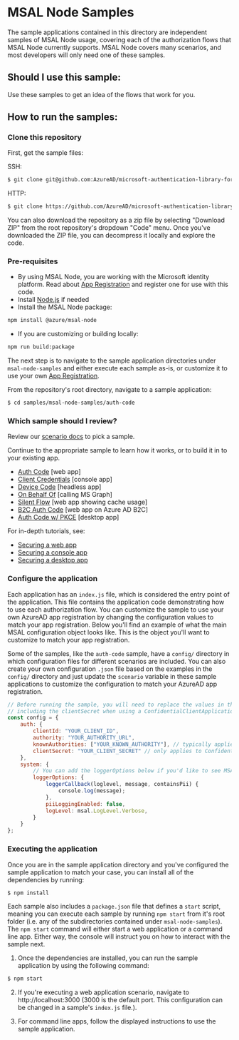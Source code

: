 # MSAL Node Samples

The sample applications contained in this directory are independent samples of MSAL Node usage, covering each of the authorization flows that MSAL Node currently supports. MSAL Node covers many scenarios, and most developers will only need one of these samples.

## Should I use this sample:

Use these samples to get an idea of the flows that work for you.

## How to run the samples:

### Clone this repository

First, get the sample files:

SSH:

```bash
$ git clone git@github.com:AzureAD/microsoft-authentication-library-for-js.git
```

HTTP:

```bash
$ git clone https://github.com/AzureAD/microsoft-authentication-library-for-js.git
```

You can also download the repository as a zip file by selecting "Download ZIP" from the root repository's dropdown "Code" menu. Once you've downloaded the ZIP file, you can decompress it locally and explore the code.

### Pre-requisites
- By using MSAL Node, you are working with the Microsoft identity platform.  Read about [App Registration](https://docs.microsoft.com/graph/auth-register-app-v2) and register one for use with this code.
- Install [Node.js](https://nodejs.org/en/) if needed
- Install the MSAL Node package:  
```bash
npm install @azure/msal-node
```
- If you are customizing or building locally:
```bash
npm run build:package
```

The next step is to navigate to the sample application directories under `msal-node-samples` and either execute each sample as-is, or customize it to use your own [App Registration](https://docs.microsoft.com/graph/auth-register-app-v2).

From the repository's root directory, navigate to a sample application:

```bash
$ cd samples/msal-node-samples/auth-code
```

### Which sample should I review?

Review our [scenario docs](https://docs.microsoft.com/azure/active-directory/develop/authentication-flows-app-scenarios) to pick a sample.

Continue to the appropriate sample to learn how it works, or to build it in to your existing app.

- [Auth Code](auth-code/readme.md) [web app]
- [Client Credentials](client-credentials/readme.md) [console app]
- [Device Code](device-code/readme.md) [headless app]
- [On Behalf Of](on-behalf-of/web-app/readme.md) [calling MS Graph]
- [Silent Flow](silent-flow) [web app showing cache usage]
- [B2C Auth Code](b2c-auth-code/README.md) [web app on Azure AD B2C]
- [Auth Code w/ PKCE](ElectronTestApp/README.md) [desktop app]

For in-depth tutorials, see:

- [Securing a web app](https://docs.microsoft.com/azure/active-directory/develop/tutorial-v2-nodejs-webapp-msal)
- [Securing a console app](https://docs.microsoft.com/azure/active-directory/develop/tutorial-v2-nodejs-console)
- [Securing a desktop app](https://docs.microsoft.com/azure/active-directory/develop/tutorial-v2-nodejs-desktop)

### Configure the application

Each application has an `index.js` file, which is considered the entry point of the application. This file contains the application code demonstrating how to use each authorization flow. You can customize the sample to use your own AzureAD app registration by changing the configuration values to match your app registration. Below you'll find an example of what the main MSAL configuration object looks like. This is the object you'll want to customize to match your app registration.

Some of the samples, like the `auth-code` sample, have a `config/` directory in which configuration files for different scenarios are included. You can also create your own configuration `.json` file based on the examples in the `config/` directory and just update the `scenario` variable in these sample applications to customize the configuration to match your AzureAD app registration.

```javascript
// Before running the sample, you will need to replace the values in the config, 
// including the clientSecret when using a ConfidentialClientApplication
const config = {
    auth: {
        clientId: "YOUR_CLIENT_ID",
        authority: "YOUR_AUTHORITY_URL",
        knownAuthorities: ["YOUR_KNOWN_AUTHORITY"], // typically applies to apps on Azure AD B2C
        clientSecret: "YOUR_CLIENT_SECRET" // only applies to Confidential Client applications, such as desktop and backend web applications
    },
    system: {
        // You can add the loggerOptions below if you'd like to see MSAL's debug logs during execution.
        loggerOptions: {
            loggerCallback(loglevel, message, containsPii) {
                console.log(message);
            },
            piiLoggingEnabled: false,
            logLevel: msal.LogLevel.Verbose,
        }
    }
};
```

### Executing the application

Once you are in the sample application directory and you've configured the sample application to match your case, you can install all of the dependencies by running:

```bash
$ npm install
```

Each sample also includes a `package.json` file that defines a `start` script, meaning you can execute each sample by running `npm start` from it's root folder (i.e. any of the subdirectories contained under `msal-node-samples`). The `npm start` command will either start a web application or a command line app. Either way, the console will instruct you on how to interact with the sample next.

1. Once the dependencies are installed, you can run the sample application by using the following command:

```bash
$ npm start
```

2. If you're executing a web application scenario, navigate to http://localhost:3000 (3000 is the default port. This configuration can be changed in a sample's `index.js` file.).

3. For command line apps, follow the displayed instructions to use the sample application.
